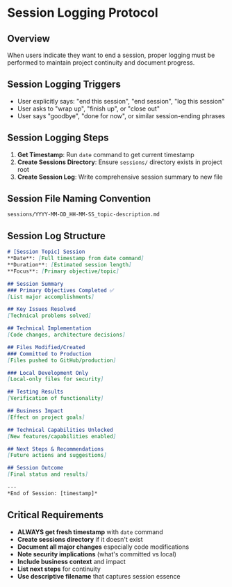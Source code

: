 # Session Logging Protocol

## Overview
When users indicate they want to end a session, proper logging must be performed to maintain project continuity and document progress.

## Session Logging Triggers
- User explicitly says: "end this session", "end session", "log this session"
- User asks to "wrap up", "finish up", or "close out"
- User says "goodbye", "done for now", or similar session-ending phrases

## Session Logging Steps
1. **Get Timestamp**: Run `date` command to get current timestamp
2. **Create Sessions Directory**: Ensure `sessions/` directory exists in project root
3. **Create Session Log**: Write comprehensive session summary to new file

## Session File Naming Convention
```
sessions/YYYY-MM-DD_HH-MM-SS_topic-description.md
```

## Session Log Structure
```markdown
# [Session Topic] Session
**Date**: [Full timestamp from date command]
**Duration**: [Estimated session length]
**Focus**: [Primary objective/topic]

## Session Summary
### Primary Objectives Completed ✅
[List major accomplishments]

## Key Issues Resolved
[Technical problems solved]

## Technical Implementation
[Code changes, architecture decisions]

## Files Modified/Created
### Committed to Production
[Files pushed to GitHub/production]

### Local Development Only
[Local-only files for security]

## Testing Results
[Verification of functionality]

## Business Impact
[Effect on project goals]

## Technical Capabilities Unlocked
[New features/capabilities enabled]

## Next Steps & Recommendations
[Future actions and suggestions]

## Session Outcome
[Final status and results]

---
*End of Session: [timestamp]*
```

## Critical Requirements
- **ALWAYS get fresh timestamp** with `date` command
- **Create sessions directory** if it doesn't exist
- **Document all major changes** especially code modifications
- **Note security implications** (what's committed vs local)
- **Include business context** and impact
- **List next steps** for continuity
- **Use descriptive filename** that captures session essence